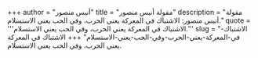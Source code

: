 +++
author = "أنيس منصور"
title = "مقولة أنيس منصور"
description = "مقولة أنيس منصور: الاشتباك في المعركة يعني الحرب، وفي الحب يعني الاستسلام."
quote = '''الاشتباك في المعركة يعني الحرب، وفي الحب يعني الاستسلام.'''
slug = "الاشتباك-في-المعركة-يعني-الحرب-وفي-الحب-يعني-الاستسلام"
+++
الاشتباك في المعركة يعني الحرب، وفي الحب يعني الاستسلام.
